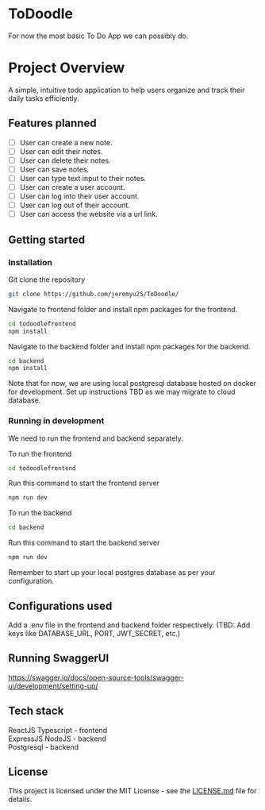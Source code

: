 # ToDoodle
For now the most basic To Do App we can possibly do.

# Project Overview
A simple, intuitive todo application to help users organize and track their daily tasks efficiently.

## Features planned
- [ ]  User can create a new note.
- [ ]  User can edit their notes.
- [ ]  User can delete their notes.
- [ ]  User can save notes.
- [ ]  User can type text input to their notes.
- [ ]  User can create a user account.
- [ ]  User can log into their user account.
- [ ]  User can log out of their account.
- [ ]  User can access the website via a url link.

## Getting started

### Installation

Git clone the repository
```sh
git clone https://github.com/jeremyu25/ToDoodle/
```
Navigate to frontend folder and install npm packages for the frontend.
```sh
cd todoodlefrontend
npm install
```

Navigate to the backend folder and install npm packages for the backend.
```sh
cd backend
npm install
```

Note that for now, we are using local postgresql database hosted on docker for development. Set up instructions TBD as we may migrate to cloud database.

### Running in development

We need to run the frontend and backend separately.

To run the frontend
```sh
cd todoodlefrontend
```
Run this command to start the frontend server
```sh
npm run dev
```

To run the backend
```sh
cd backend
```

Run this command to start the backend server
```sh
npm run dev
```

Remember to start up your local postgres database as per your configuration.

## Configurations used

Add a .env file in the frontend and backend folder respectively.
(TBD: Add keys like DATABASE_URL, PORT, JWT_SECRET, etc.)

## Running SwaggerUI

https://swagger.io/docs/open-source-tools/swagger-ui/development/setting-up/

## Tech stack

ReactJS Typescript - frontend  
ExpressJS NodeJS - backend  
Postgresql - backend  

## License

This project is licensed under the MIT License - see the [LICENSE.md](LICENSE.md) file for details.
